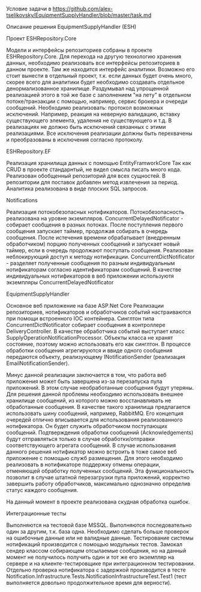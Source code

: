 Условие задачи в https://github.com/alex-tselikovsky/EquipmentSupplyHandler/blob/master/task.md

Описание решения EquipmentSupplyHandler (ESH)

Проект ESHRepository.Core

Модели и интерфейсы репозиториев собраны в проекте ESHRepository.Core.
Для перехода на другую технологию хранения данных, необходимо реализовать все интерфейсы репозиториев в данном проекте.
Там же находится интерфейс аналитики. Возможно его стоит вынести в отдельный проект, т.к. если данных будет очень много, скорее всего для аналитики будет необходимо создавать отдельное денормализованное хранилище.
Раздумывал над упрощенной реализацией этого в той же базе с заполнением "на лету" в отдельном потоке/транзакции с помощью, например, сервис брокера и очереди сообщений. 
Необходимо реализовать: протокол возможных исключений. Например, реакция на неверную валидацию, вставку существующего элемента, удаления не существующего и т.д.
В реализациях не должно быть исключений связанных с этими реализациями. Все исключения реализации должны быть перехвачены и преобразованы в исключения согласно протоколу. 

ESHRepository.EF

Реализация хранилища данных с помощью EntityFramworkCore
Так как CRUD в проекте стандарнтый, не видел смысла писать много кода. Реализован обобщенный репозиторий для всех сущностей. В репозитории для поставок добавлен метод извлечения за период.
Аналитика реализована в виде плоских SQL запросов.

Notifications

Реализация потокобезопасных нотификаторов. Потокобезопасность реализована на уровне экземпляров.
ConcurrentDelayedNotificator - собирает сообщения в разных потоках. После поступления первого сообщения запускает таймер, продолжая собирать в очередь сообщения. 
После истечения времени обрабатывает (внедренным обработчиком) порцию полученных сообщений и  запускает новый таймер, если в очередь продолжают поступать сообщения. Реализован неблокирующий доступ к методу нотификации.
ConcurrentDictNotificator - разделяет полученные сообщения по разным индивидуальным нотификаторам согласно идентификаторам сообщений. В качестве индивидуальных нотификаторов в веб приложении используютя экземпляры ConcurrentDelayedNotificator

EquipmentSupplyHandler

Основное веб приложение на базе ASP.Net Core
Реализации репозиториев, нотификаторов и обработчиков событий настраиваются при помощи встроенного IOC контейнера. 
Синглтон типа ConcurrentDictNotificator собирает сообщения в контроллере DeliveryController.
В качестве обработчика событий выступает класс SupplyOperationNotificationProcessor. Объекты класса не хранят состояние, поэтому можно использовать его как синглтон. В процессе обработки сообщения агрегируются и ввиде одного сообщения передаются объекту, реализующему INotificationSender (реализация EmailNotificationSender).

Минус данной реализации заключается в том, что работа веб приложения может быть завершена из-за перезапуска пула приложений. В этом случае необработанные сообщения будут утеряны.
Для решения данной проблемы необходимо использовать внешнее хранилище сообщений, из которого можно восстанавливать не обработанные сообщения. В качестве такого хранилища предлагается использовать шину сообщений, например, RabbitMQ. Его концепция очередей отлично вписывается для использования реализованного нотификатора. Он будет служить обработчиком поступающих сообщений. Подтверждения обработки сообщений (Acknowledgements) будут отправляться только в случае обработки/отправки соответствующего агрегата сообщений. 
В случае использования данного решения нотификатор можно встроить в тоже самое веб приложение с помощью служб размещения. Для этого необходимо реализовать в нотификаторе поддержку отмены операции, отменяющей обработку полученных сообщений.  Эта функциональность позволит в случае штатной перезагрузки пула приложений, корректно завершить работу обработчиков, максимально однозначно определив статус каждого сообщения.

На данный момент в проекте реализована скудная обработка ошибок.

Интеграционные тесты

Выполняются на тестовой базе MSSQL. Выполняются последовательно один за другим, т.к. база одна. 
Необходимо сделать больше проверок на ошибочные данные или не валидные данные.
Тестирование системы нотификаций производится с помощью модульных тестов. Замокал сендер классом собирающем отсылаемые сообщения, но на данный момент не получилось получить один и тот же его экземпляр на сервере и на клиенте-тестировщике при интеграционном тестировании.
Отдельно проверка нотификатора с задержкой производится в тесте  Notification.Infrastructure.Tests.NotificationInfrastructureTest.Test1 (тест выполняется довольно продолжительное время для верности).

